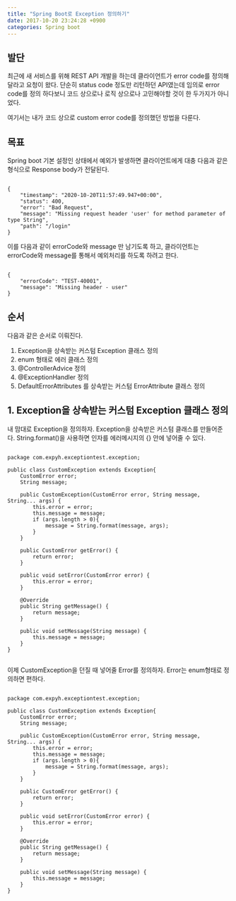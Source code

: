 ```yaml
---
title: "Spring Boot로 Exception 정의하기" 
date: 2017-10-20 23:24:28 +0900 
categories: Spring boot
---
```


## 발단

최근에 새 서비스를 위해 REST API 개발을 하는데 클라이언트가 error code를 정의해달라고 요청이 왔다. 단순히 status code 정도만 리턴하던 API였는데 임의로 error code를 정의 하다보니 코드 상으로나 로직 상으로나 고민해야할 것이 한 두가지가 아니었다.

여기서는 내가 코드 상으로 custom error code를 정의했던 방법을 다룬다.

## 목표

Spring boot 기본 설정인 상태에서 예외가 발생하면 클라이언트에게 대충 다음과 같은 형식으로 Response body가 전달된다.

<pre><code>
{
    "timestamp": "2020-10-20T11:57:49.947+00:00",
    "status": 400,
    "error": "Bad Request",
    "message": "Missing request header 'user' for method parameter of type String",
    "path": "/login"
}
</code></pre>

이를 다음과 같이 errorCode와 message 만 남기도록 하고, 클라이언트는 errorCode와 message를 통해서 예외처리를 하도록 하려고 한다.

<pre><code>
{
    "errorCode": "TEST-40001",
    "message": "Missing header - user" 
}
</code></pre>

## 순서

다음과 같은 순서로 이뤄진다.

1. Exception을 상속받는 커스텀 Exception 클래스 정의
2. enum 형태로 에러 클래스 정의
3. @ControllerAdvice 정의 
4. @ExceptionHandler 정의
5. DefaultErrorAttributes 를 상속받는 커스텀 ErrorAttribute 클래스 정의




## 1. Exception을 상속받는 커스텀 Exception 클래스 정의

내 맘대로 Exception을 정의하자. Exception을 상속받은 커스텀 클래스를 만들어준다.
String.format()을 사용하면 인자를 에러메시지의 {} 안에 넣어줄 수 있다.

<pre><code>
package com.expyh.exceptiontest.exception;

public class CustomException extends Exception{
    CustomError error;
    String message;

    public CustomException(CustomError error, String message, String... args) {
        this.error = error;
        this.message = message;
        if (args.length > 0){
            message = String.format(message, args);
        }
    }

    public CustomError getError() {
        return error;
    }

    public void setError(CustomError error) {
        this.error = error;
    }

    @Override
    public String getMessage() {
        return message;
    }

    public void setMessage(String message) {
        this.message = message;
    }
}

</code></pre>

이제 CustomException을 던질 때 넣어줄 Error를 정의하자. Error는 enum형태로 정의하면 편하다.

<pre><code>
package com.expyh.exceptiontest.exception;

public class CustomException extends Exception{
    CustomError error;
    String message;

    public CustomException(CustomError error, String message, String... args) {
        this.error = error;
        this.message = message;
        if (args.length > 0){
            message = String.format(message, args);
        }
    }

    public CustomError getError() {
        return error;
    }

    public void setError(CustomError error) {
        this.error = error;
    }

    @Override
    public String getMessage() {
        return message;
    }

    public void setMessage(String message) {
        this.message = message;
    }
}

</code></pre>